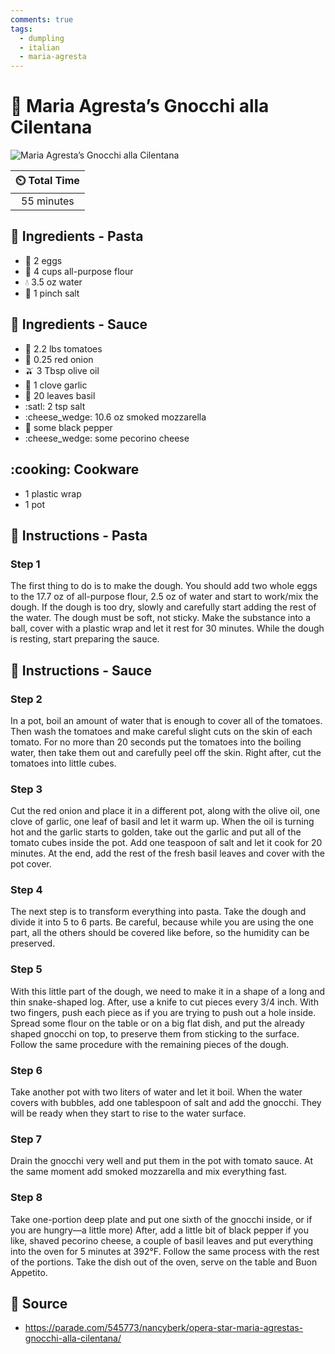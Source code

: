 ```yaml
---
comments: true
tags:
  - dumpling
  - italian
  - maria-agresta
---
```

# :spaghetti: Maria Agresta’s Gnocchi alla Cilentana

![Maria Agresta’s Gnocchi alla Cilentana](../assets/images/maria-agresta’s-gnocchi-alla-cilentana.png)

| :timer_clock: Total Time |
|:-----------------------: |
| 55 minutes |

## :salt: Ingredients - Pasta

- :egg: 2 eggs
- :ear_of_rice: 4 cups all-purpose flour
- :droplet: 3.5 oz water
- :salt: 1 pinch salt

## :salt: Ingredients - Sauce

- :tomato: 2.2 lbs tomatoes
- :onion: 0.25 red onion
- :olive: 3 Tbsp olive oil
- :garlic: 1 clove garlic
- :herb: 20 leaves basil
- :satl: 2 tsp salt
- :cheese_wedge: 10.6 oz smoked mozzarella
- :salt: some black pepper
- :cheese_wedge: some pecorino cheese

## :cooking: Cookware

- 1 plastic wrap
- 1 pot

## :pencil: Instructions - Pasta

### Step 1

The first thing to do is to make the dough. You should add two whole eggs to the 17.7 oz of all-purpose flour, 2.5 oz
of water and start to work/mix the dough. If the dough is too dry, slowly and carefully start adding the rest of the
water. The dough must be soft, not sticky. Make the substance into a ball, cover with a plastic wrap and let it rest
for 30 minutes. While the dough is resting, start preparing the sauce.

## :pencil: Instructions - Sauce

### Step 2

In a pot, boil an amount of water that is enough to cover all of the tomatoes. Then wash the tomatoes and make careful
slight cuts on the skin of each tomato. For no more than 20 seconds put the tomatoes into the boiling water, then take
them out and carefully peel off the skin. Right after, cut the tomatoes into little cubes.

### Step 3

Cut the red onion and place it in a different pot, along with the olive oil, one clove of garlic, one leaf of basil and
let it warm up. When the oil is turning hot and the garlic starts to golden, take out the garlic and put all of the
tomato cubes inside the pot. Add one teaspoon of salt and let it cook for 20 minutes. At the end, add the rest of the
fresh basil leaves and cover with the pot cover.

### Step 4

The next step is to transform everything into pasta. Take the dough and divide it into 5 to 6 parts. Be careful, because
while you are using the one part, all the others should be covered like before, so the humidity can be preserved.

### Step 5

With this little part of the dough, we need to make it in a shape of a long and thin snake-shaped log. After, use a
knife to cut pieces every 3/4 inch. With two fingers, push each piece as if you are trying to push out a hole inside.
Spread some flour on the table or on a big flat dish, and put the already shaped gnocchi on top, to preserve them from
sticking to the surface. Follow the same procedure with the remaining pieces of the dough.

### Step 6

Take another pot with two liters of water and let it boil. When the water covers with bubbles, add one tablespoon of
salt and add the gnocchi. They will be ready when they start to rise to the water surface.

### Step 7

Drain the gnocchi very well and put them in the pot with tomato sauce. At the same moment add smoked mozzarella and mix
everything fast.

### Step 8

Take one-portion deep plate and put one sixth of the gnocchi inside, or if you are hungry—a little more) After, add a
little bit of black pepper if you like, shaved pecorino cheese, a couple of basil leaves and put everything into the
oven for 5 minutes at 392°F. Follow the same process with the rest of the portions. Take the dish out of the oven,
serve on the table and Buon Appetito.

## :link: Source

- <https://parade.com/545773/nancyberk/opera-star-maria-agrestas-gnocchi-alla-cilentana/>
